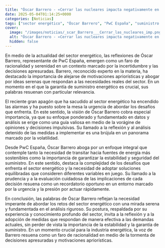 ```yaml
---
title: "Óscar Barrero - «Cerrar las nucleares impacta negativamente en la garantía de suministro»"
date: 2025-05-04T01:14:25+0000
categories: [Noticias]
tags: ["sector energético", "Óscar Barrero", "PwC España", "suministro energético", "fuentes de energía sostenibles", "estabilidad del suministro", "decisiones fundamentadas."]
cover:
  image: "/images/noticias/_scar_Barrero___Cerrar_las_nucleares_imp.png"
  alt: "Óscar Barrero - «Cerrar las nucleares impacta negativamente en la garantía de suministro»"
  hidden: false
---
```


En medio de la actualidad del sector energético, las reflexiones de Óscar Barrero, representante de PwC España, emergen como un faro de racionalidad y serenidad en un contexto marcado por la incertidumbre y las decisiones apresuradas. Barrero, reconocido experto en la materia, ha destacado la importancia de alejarse de motivaciones apriorísticas y abogar por ideas serenas que respondan a las necesidades reales del sector. En un momento en el que la garantía de suministro energético es crucial, sus palabras resuenan con particular relevancia.

El reciente gran apagón que ha sacudido al sector energético ha encendido las alarmas y ha puesto sobre la mesa la urgencia de abordar los desafíos que enfrenta. En este sentido, la visión de Óscar Barrero cobra especial importancia, ya que su enfoque ponderado y fundamentado en datos y análisis se erige como una guía valiosa en medio de la vorágine de opiniones y decisiones impulsivas. Su llamado a la reflexión y al análisis detenido de las medidas a implementar es una brújula en un panorama marcado por la volatilidad.

Desde PwC España, Óscar Barrero aboga por un enfoque integral que contemple tanto la necesidad de transitar hacia fuentes de energía más sostenibles como la importancia de garantizar la estabilidad y seguridad del suministro. En este sentido, destaca la complejidad de los desafíos que enfrenta el sector energético y la necesidad de adoptar soluciones equilibradas que consideren diferentes variables en juego. Su llamado a la prudencia y a la evaluación cuidadosa de las implicaciones de cada decisión resuena como un recordatorio oportuno en un entorno marcado por la urgencia y la presión por actuar rápidamente.

En conclusión, las palabras de Óscar Barrero reflejan la necesidad imperante de abordar los retos del sector energético con una mirada serena y fundamentada en el análisis riguroso. Su postura, respaldada por su experiencia y conocimiento profundo del sector, invita a la reflexión y a la adopción de medidas que respondan de manera efectiva a las demandas actuales, sin perder de vista la importancia de la estabilidad y la garantía de suministro. En un momento crucial para la industria energética, la voz de Barrero resuena como un faro de racionalidad en medio de la tormenta de decisiones apresuradas y motivaciones apriorísticas.
